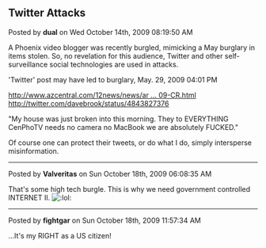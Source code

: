 ## Twitter Attacks
Posted by **dual** on Wed October 14th, 2009 08:19:50 AM

A Phoenix video blogger was recently burgled, mimicking a May burglary in items stolen. So, no revelation for this audience, Twitter and other self-surveillance social technologies are used in attacks.

'Twitter' post may have led to burglary, May. 29, 2009 04:01 PM
<!-- m --><a class="postlink" href="http://www.azcentral.com/12news/news/articles/2009/05/29/20090529twitterrobbery052909-CR.html">http://www.azcentral.com/12news/news/ar ... 09-CR.html</a><!-- m -->

<!-- m --><a class="postlink" href="http://twitter.com/davebrook/status/4843827376">http://twitter.com/davebrook/status/4843827376</a><!-- m -->
"My house was just broken into this morning. They to EVERYTHING CenPhoTV needs no camera no MacBook we are absolutely FUCKED."

Of course one can protect their tweets, or do what I do, simply intersperse misinformation.

--------------------------------------------------------------------------------

Posted by **Valveritas** on Sun October 18th, 2009 06:08:35 AM

That's some high tech burgle. This is why we need government controlled INTERNET II.   <!-- s:lol: --><img src="{SMILIES_PATH}/icon_lol.gif" alt=":lol:" title="Laughing" /><!-- s:lol: -->

--------------------------------------------------------------------------------

Posted by **fightgar** on Sun October 18th, 2009 11:57:34 AM

...It's my RIGHT as a US citizen!
